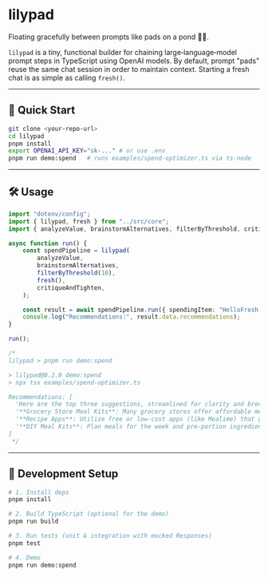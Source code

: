 # lilypad

Floating gracefully between prompts like pads on a pond 🌿🐸.

`lilypad` is a tiny, functional builder for chaining large‑language‑model prompt steps in TypeScript using OpenAI models. By default, prompt "pads" reuse the same chat session in order to maintain context. Starting a fresh chat is as simple as calling `fresh()`.

---

## 🚀 Quick Start

```bash
git clone <your-repo-url>
cd lilypad
pnpm install
export OPENAI_API_KEY="sk-..." # or use .env
pnpm run demo:spend   # runs examples/spend-optimizer.ts via ts-node
```

---

## 🛠 Usage

```ts
import "dotenv/config";
import { lilypad, fresh } from "../src/core";
import { analyzeValue, brainstormAlternatives, filterByThreshold, critiqueAndTighten } from "../src/steps";

async function run() {
	const spendPipeline = lilypad(
		analyzeValue,
		brainstormAlternatives,
		filterByThreshold(10),
		fresh(),
		critiqueAndTighten,
	);

	const result = await spendPipeline.run({ spendingItem: "HelloFresh subscription" });
	console.log("Recommendations:", result.data.recommendations);
}

run();

/* 
lilypad > pnpm run demo:spend

> lilypad@0.2.0 demo:spend
> npx tsx examples/spend-optimizer.ts

Recommendations: [
  'Here are the top three suggestions, streamlined for clarity and brevity:',
  '**Grocery Store Meal Kits**: Many grocery stores offer affordable meal kits with pre-portioned ingredients and simple recipes, providing convenience without a subscription.',
  '**Recipe Apps**: Utilize free or low-cost apps (like Mealime) that generate meal plans and grocery lists based on your preferences, saving time and offering meal flexibility.',
  '**DIY Meal Kits**: Plan meals for the week and pre-portion ingredients yourself, combining bulk staple items with fresh produce for an easy cooking experience.'
]
 */
```

---

## 🔧 Development Setup

```bash
# 1. Install deps
pnpm install

# 2. Build TypeScript (optional for the demo)
pnpm run build

# 3. Run tests (unit & integration with mocked Responses)
pnpm test

# 4. Demo
pnpm run demo:spend
```
